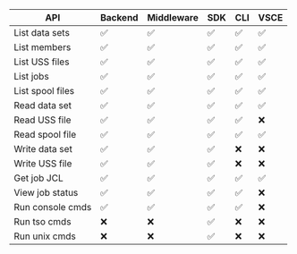 | API              | Backend | Middleware | SDK | CLI | VSCE |
| ---------------- | ------- | ---------- | --- | --- | ---- |
| List data sets   | ✅      | ✅         | ✅  | ✅  | ✅   |
| List members     | ✅      | ✅         | ✅  | ✅  | ✅   |
| List USS files   | ✅      | ✅         | ✅  | ✅  | ✅   |
| List jobs        | ✅      | ✅         | ✅  | ✅  | ✅   |
| List spool files | ✅      | ✅         | ✅  | ✅  | ✅   |
| Read data set    | ✅      | ✅         | ✅  | ✅  | ✅   |
| Read USS file    | ✅      | ✅         | ✅  | ✅  | ❌   |
| Read spool file  | ✅      | ✅         | ✅  | ✅  | ✅   |
| Write data set   | ✅      | ✅         | ✅  | ❌  | ❌   |
| Write USS file   | ✅      | ✅         | ✅  | ❌  | ❌   |
| Get job JCL      | ✅      | ✅         | ✅  | ✅  | ✅   |
| View job status  | ✅      | ✅         | ✅  | ✅  | ❌   |
| Run console cmds | ✅      | ✅         | ✅  | ✅  | ❌   |
| Run tso cmds     | ❌      | ❌         | ✅  | ❌  | ❌   |
| Run unix cmds    | ❌      | ❌         | ✅  | ❌  | ❌   |
